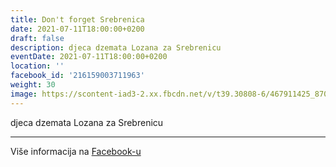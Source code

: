 ```yaml
---
title: Don't forget Srebrenica
date: 2021-07-11T18:00:00+0200
draft: false
description: djeca dzemata Lozana za Srebrenicu
eventDate: 2021-07-11T18:00:00+0200
location: ''
facebook_id: '216159003711963'
weight: 30
image: https://scontent-iad3-2.xx.fbcdn.net/v/t39.30808-6/467911425_8702124949883247_8451066247417132989_n.jpg?_nc_cat=103&ccb=1-7&_nc_sid=9e60e4&_nc_ohc=OgBW3MFbnFkQ7kNvwETaskK&_nc_oc=AdlZsV9jbPoJgaYrnyYh0cJxZJHzYKhl8in5UZYTjdth23nxU8p-CG72FntGYBahjms&_nc_zt=23&_nc_ht=scontent-iad3-2.xx&edm=ABTKTjYEAAAA&_nc_gid=G0UwctF_SVXvT8TozUJGKQ&oh=00_AfVkH2eZ94D0D01yfjCxOpAxY_O6jVaTdwNKaYsQOe8sUQ&oe=68A5E259
---
```


djeca dzemata Lozana za Srebrenicu

---

Više informacija na [Facebook-u](https://facebook.com/events/216159003711963)